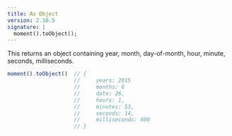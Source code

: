 ```yaml
---
title: As Object
version: 2.10.5
signature: |
  moment().toObject();
---
```



This returns an object containing year, month, day-of-month, hour, minute,
seconds, milliseconds.

```javascript
moment().toObject()  // {
                     //     years: 2015
                     //     months: 6
                     //     date: 26,
                     //     hours: 1,
                     //     minutes: 53,
                     //     seconds: 14,
                     //     milliseconds: 600
                     // }
```

